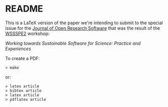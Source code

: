 # README #

This is a LaTeX version of the paper we're intending to submit to the
special issue for the [Journal of Open Research Software][jors] that was the 
result of the [WSSSPE2][wssspe2] workshop:

*Working towards Sustainable Software for Science: Practice and Experiences*

To create a PDF:

    > make

or:

    > latex article
    > bibtex article
    > latex article
    > pdflatex article

[wssspe2]: http://wssspe.researchcomputing.org.uk/wssspe2/
[jors]: http://openresearchsoftware.metajnl.com/

